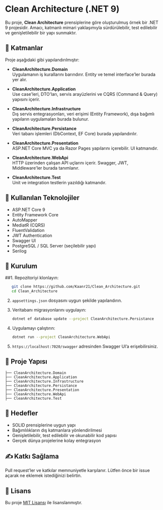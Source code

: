 # Clean Architecture (.NET 9)

Bu proje, **Clean Architecture** prensiplerine göre oluşturulmuş örnek bir .NET 9 projesidir. Amacı, katmanlı mimari yaklaşımıyla sürdürülebilir, test edilebilir ve genişletilebilir bir yapı sunmaktır.

## 🧱 Katmanlar

Proje aşağıdaki gibi yapılandırılmıştır:

- **CleanArchitecture.Domain**  
  Uygulamanın iş kurallarını barındırır. Entity ve temel interface’ler burada yer alır.

- **CleanArchitecture.Application**  
  Use case'leri, DTO'ları, servis arayüzlerini ve CQRS (Command & Query) yapısını içerir.

- **CleanArchitecture.Infrastructure**  
  Dış servis entegrasyonları, veri erişimi (Entity Framework), dışa bağımlı yapıların uygulamaları burada bulunur.

- **CleanArchitecture.Persistance**  
  Veri tabanı işlemleri (DbContext, EF Core) burada yapılandırılır.

- **CleanArchitecture.Presentation**  
  ASP.NET Core MVC ya da Razor Pages yapılarını içerebilir. UI katmanıdır.

- **CleanArchitecture.WebApi**  
  HTTP üzerinden çalışan API uçlarını içerir. Swagger, JWT, Middleware'ler burada tanımlanır.

- **CleanArchitecture.Test**  
  Unit ve integration testlerin yazıldığı katmandır.

## 🚀 Kullanılan Teknolojiler

- ASP.NET Core 9
- Entity Framework Core
- AutoMapper
- MediatR (CQRS)
- FluentValidation
- JWT Authentication
- Swagger UI
- PostgreSQL / SQL Server (seçilebilir yapı)
- Serilog

## 🔧 Kurulum


##1. Repozitoriyi klonlayın:

```bash
   git clone https://github.com/Kaanr21/Clean_Architecture.git
   cd Clean_Architecture
````

2. `appsettings.json` dosyasını uygun şekilde yapılandırın.

3. Veritabanı migrasyonlarını uygulayın:

   ```bash
   dotnet ef database update --project CleanArchitecture.Persistance
   ```

4. Uygulamayı çalıştırın:

   ```bash
   dotnet run --project CleanArchitecture.WebApi
   ```

5. `https://localhost:7020/swagger` adresinden Swagger UI’a erişebilirsiniz.

## 📁 Proje Yapısı

```
├── CleanArchitecture.Domain
├── CleanArchitecture.Application
├── CleanArchitecture.Infrastructure
├── CleanArchitecture.Persistance
├── CleanArchitecture.Presentation
├── CleanArchitecture.WebApi
├── CleanArchitecture.Test
```

## 🎯 Hedefler

* SOLID prensiplerine uygun yapı
* Bağımlılıkların dış katmanlara yönlendirilmesi
* Genişletilebilir, test edilebilir ve okunabilir kod yapısı
* Gerçek dünya projelerine kolay entegrasyon

## ✍️ Katkı Sağlama

Pull request’ler ve katkılar memnuniyetle karşılanır. Lütfen önce bir issue açarak ne eklemek istediğinizi belirtin.

## 📄 Lisans

Bu proje [MIT Lisansı](LICENSE) ile lisanslanmıştır.

```
